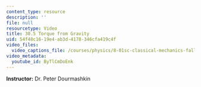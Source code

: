 ```yaml
---
content_type: resource
description: ''
file: null
resourcetype: Video
title: 30.5 Torque from Gravity
uid: 54f48c16-19e4-ab3d-4178-346cfa419c4f
video_files:
  video_captions_file: /courses/physics/8-01sc-classical-mechanics-fall-2016/week-10-rotational-motion/30.5-torque-from-gravity/30.5-torque-from-gravity/ByTlCmDoEnk.vtt
video_metadata:
  youtube_id: ByTlCmDoEnk
---
```


**Instructor:** Dr. Peter Dourmashkin